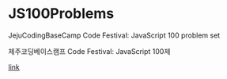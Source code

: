 # JS100Problems
<p>JejuCodingBaseCamp Code Festival: JavaScript 100 problem set</p>
<p>제주코딩베이스캠프 Code Festival: JavaScript 100제</p>
<a href = "https://www.notion.so/JS-100-1-0465a498481c471488646526a181087f">link</a>

